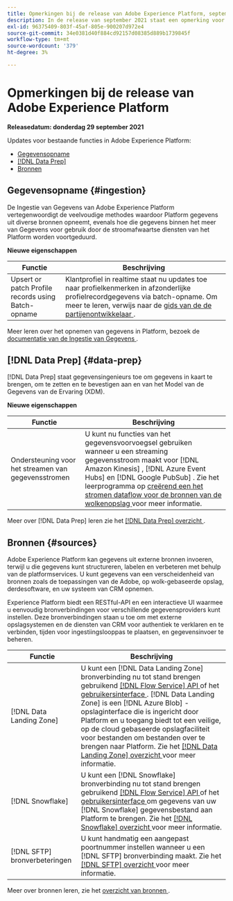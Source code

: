 ```yaml
---
title: Opmerkingen bij de release van Adobe Experience Platform, september 2021
description: In de release van september 2021 staat een opmerking voor Adobe Experience Platform.
exl-id: 96375409-803f-45af-805e-900207d972e4
source-git-commit: 34e0381d40f884cd92157d08385d889b1739845f
workflow-type: tm+mt
source-wordcount: '379'
ht-degree: 3%

---
```


# Opmerkingen bij de release van Adobe Experience Platform

**Releasedatum: donderdag 29 september 2021**

Updates voor bestaande functies in Adobe Experience Platform:

- [Gegevensopname](#ingestion)
- [[!DNL Data Prep]](#data-prep)
- [Bronnen](#sources)

## Gegevensopname {#ingestion}

De Ingestie van Gegevens van Adobe Experience Platform vertegenwoordigt de veelvoudige methodes waardoor Platform gegevens uit diverse bronnen opneemt, evenals hoe die gegevens binnen het meer van Gegevens voor gebruik door de stroomafwaartse diensten van het Platform worden voortgeduurd.

**Nieuwe eigenschappen**

| Functie | Beschrijving |
|------- | -----------|
| Upsert or patch Profile records using Batch-opname | Klantprofiel in realtime staat nu updates toe naar profielkenmerken in afzonderlijke profielrecordgegevens via batch-opname. Om meer te leren, verwijs naar de [ gids van de de partijenontwikkelaar ](../../ingestion/batch-ingestion/api-overview.md). |

Meer leren over het opnemen van gegevens in Platform, bezoek de [ documentatie van de Ingestie van Gegevens ](../../ingestion/home.md).

## [!DNL Data Prep] {#data-prep}

[!DNL Data Prep] staat gegevensingenieurs toe om gegevens in kaart te brengen, om te zetten en te bevestigen aan en van het Model van de Gegevens van de Ervaring (XDM).

**Nieuwe eigenschappen**

| Functie | Beschrijving |
| --- | --- |
| Ondersteuning voor het streamen van gegevensstromen | U kunt nu functies van het gegevensvoorvoegsel gebruiken wanneer u een streaming gegevensstroom maakt voor [!DNL Amazon Kinesis] , [!DNL Azure Event Hubs] en [!DNL Google PubSub] . Zie het leerprogramma op [ creërend een het stromen dataflow voor de bronnen van de wolkenopslag ](../../sources/tutorials/ui/dataflow/streaming/cloud-storage-streaming.md) voor meer informatie. |

Meer over [!DNL Data Prep] leren zie het [[!DNL Data Prep]  overzicht ](../../data-prep/home.md).

## Bronnen {#sources}

Adobe Experience Platform kan gegevens uit externe bronnen invoeren, terwijl u die gegevens kunt structureren, labelen en verbeteren met behulp van de platformservices. U kunt gegevens van een verscheidenheid van bronnen zoals de toepassingen van de Adobe, op wolk-gebaseerde opslag, derdesoftware, en uw systeem van CRM opnemen.

Experience Platform biedt een RESTful-API en een interactieve UI waarmee u eenvoudig bronverbindingen voor verschillende gegevensproviders kunt instellen. Deze bronverbindingen staan u toe om met externe opslagsystemen en de diensten van CRM voor authentiek te verklaren en te verbinden, tijden voor ingestiingslooppas te plaatsen, en gegevensinvoer te beheren.

| Functie | Beschrijving |
| --- | --- |
| [!DNL Data Landing Zone] | U kunt een [!DNL Data Landing Zone] bronverbinding nu tot stand brengen gebruikend [[!DNL Flow Service]  API ](../../sources/tutorials/api/create/cloud-storage/data-landing-zone.md) of het [ gebruikersinterface ](../../sources/tutorials/ui/create/cloud-storage/data-landing-zone.md). [!DNL Data Landing Zone] is een [!DNL Azure Blob] -opslaginterface die is ingericht door Platform en u toegang biedt tot een veilige, op de cloud gebaseerde opslagfaciliteit voor bestanden om bestanden over te brengen naar Platform. Zie het [[!DNL Data Landing Zone]  overzicht ](../../sources/connectors/cloud-storage/data-landing-zone.md) voor meer informatie. |
| [!DNL Snowflake] | U kunt een [!DNL Snowflake] bronverbinding nu tot stand brengen gebruikend [[!DNL Flow Service]  API ](../../sources/tutorials/api/create/databases/snowflake.md) of het [ gebruikersinterface ](../../sources/tutorials/ui/create/databases/snowflake.md) om gegevens van uw [!DNL Snowflake] gegevensbestand aan Platform te brengen. Zie het [[!DNL Snowflake]  overzicht ](../../sources/connectors/databases/snowflake.md) voor meer informatie. |
| [!DNL SFTP] bronverbeteringen | U kunt handmatig een aangepast poortnummer instellen wanneer u een [!DNL SFTP] bronverbinding maakt. Zie het [[!DNL SFTP]  overzicht ](../../sources/connectors/cloud-storage/sftp.md) voor meer informatie. |

Meer over bronnen leren, zie het [ overzicht van bronnen ](../../sources/home.md).
